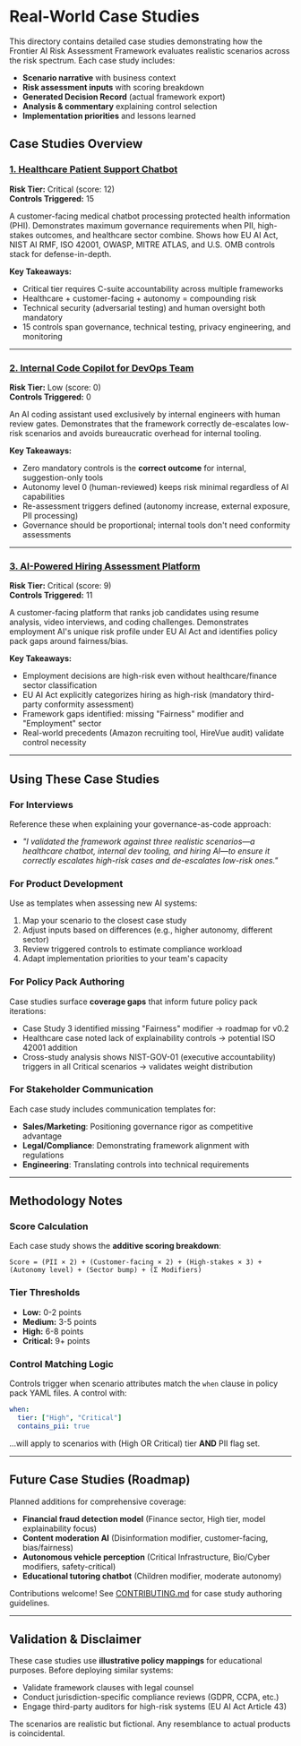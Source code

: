 # Real-World Case Studies

This directory contains detailed case studies demonstrating how the Frontier AI Risk Assessment Framework evaluates realistic scenarios across the risk spectrum. Each case study includes:

- **Scenario narrative** with business context
- **Risk assessment inputs** with scoring breakdown
- **Generated Decision Record** (actual framework export)
- **Analysis & commentary** explaining control selection
- **Implementation priorities** and lessons learned

## Case Studies Overview

### [1. Healthcare Patient Support Chatbot](01_healthcare_chatbot.md)
**Risk Tier:** Critical (score: 12)  
**Controls Triggered:** 15

A customer-facing medical chatbot processing protected health information (PHI). Demonstrates maximum governance requirements when PII, high-stakes outcomes, and healthcare sector combine. Shows how EU AI Act, NIST AI RMF, ISO 42001, OWASP, MITRE ATLAS, and U.S. OMB controls stack for defense-in-depth.

**Key Takeaways:**
- Critical tier requires C-suite accountability across multiple frameworks
- Healthcare + customer-facing + autonomy = compounding risk
- Technical security (adversarial testing) and human oversight both mandatory
- 15 controls span governance, technical testing, privacy engineering, and monitoring

---

### [2. Internal Code Copilot for DevOps Team](02_internal_code_copilot.md)
**Risk Tier:** Low (score: 0)  
**Controls Triggered:** 0

An AI coding assistant used exclusively by internal engineers with human review gates. Demonstrates that the framework correctly de-escalates low-risk scenarios and avoids bureaucratic overhead for internal tooling.

**Key Takeaways:**
- Zero mandatory controls is the **correct outcome** for internal, suggestion-only tools
- Autonomy level 0 (human-reviewed) keeps risk minimal regardless of AI capabilities
- Re-assessment triggers defined (autonomy increase, external exposure, PII processing)
- Governance should be proportional; internal tools don't need conformity assessments

---

### [3. AI-Powered Hiring Assessment Platform](03_hiring_assessment_tool.md)
**Risk Tier:** Critical (score: 9)  
**Controls Triggered:** 11

A customer-facing platform that ranks job candidates using resume analysis, video interviews, and coding challenges. Demonstrates employment AI's unique risk profile under EU AI Act and identifies policy pack gaps around fairness/bias.

**Key Takeaways:**
- Employment decisions are high-risk even without healthcare/finance sector classification
- EU AI Act explicitly categorizes hiring as high-risk (mandatory third-party conformity assessment)
- Framework gaps identified: missing "Fairness" modifier and "Employment" sector
- Real-world precedents (Amazon recruiting tool, HireVue audit) validate control necessity

---

## Using These Case Studies

### For Interviews
Reference these when explaining your governance-as-code approach:
- *"I validated the framework against three realistic scenarios—a healthcare chatbot, internal dev tooling, and hiring AI—to ensure it correctly escalates high-risk cases and de-escalates low-risk ones."*

### For Product Development
Use as templates when assessing new AI systems:
1. Map your scenario to the closest case study
2. Adjust inputs based on differences (e.g., higher autonomy, different sector)
3. Review triggered controls to estimate compliance workload
4. Adapt implementation priorities to your team's capacity

### For Policy Pack Authoring
Case studies surface **coverage gaps** that inform future policy pack iterations:
- Case Study 3 identified missing "Fairness" modifier → roadmap for v0.2
- Healthcare case noted lack of explainability controls → potential ISO 42001 addition
- Cross-study analysis shows NIST-GOV-01 (executive accountability) triggers in all Critical scenarios → validates weight distribution

### For Stakeholder Communication
Each case study includes communication templates for:
- **Sales/Marketing**: Positioning governance rigor as competitive advantage
- **Legal/Compliance**: Demonstrating framework alignment with regulations
- **Engineering**: Translating controls into technical requirements

---

## Methodology Notes

### Score Calculation
Each case study shows the **additive scoring breakdown**:
```
Score = (PII × 2) + (Customer-facing × 2) + (High-stakes × 3) + (Autonomy level) + (Sector bump) + (Σ Modifiers)
```

### Tier Thresholds
- **Low:** 0-2 points
- **Medium:** 3-5 points
- **High:** 6-8 points
- **Critical:** 9+ points

### Control Matching Logic
Controls trigger when scenario attributes match the `when` clause in policy pack YAML files. A control with:
```yaml
when:
  tier: ["High", "Critical"]
  contains_pii: true
```
...will apply to scenarios with (High OR Critical) tier **AND** PII flag set.

---

## Future Case Studies (Roadmap)

Planned additions for comprehensive coverage:

- **Financial fraud detection model** (Finance sector, High tier, model explainability focus)
- **Content moderation AI** (Disinformation modifier, customer-facing, bias/fairness)
- **Autonomous vehicle perception** (Critical Infrastructure, Bio/Cyber modifiers, safety-critical)
- **Educational tutoring chatbot** (Children modifier, moderate autonomy)

Contributions welcome! See [CONTRIBUTING.md](../../CONTRIBUTING.md) for case study authoring guidelines.

---

## Validation & Disclaimer

These case studies use **illustrative policy mappings** for educational purposes. Before deploying similar systems:
- Validate framework clauses with legal counsel
- Conduct jurisdiction-specific compliance reviews (GDPR, CCPA, etc.)
- Engage third-party auditors for high-risk systems (EU AI Act Article 43)

The scenarios are realistic but fictional. Any resemblance to actual products is coincidental.

